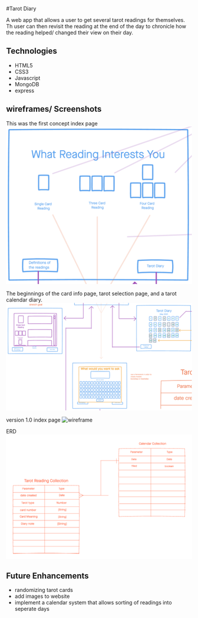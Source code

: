 #Tarot Diary

A web app that allows a user to get several tarot readings for themselves. Th user can then revisit the reading at the end of the day to chronicle how the reading helped/ changed their view on their day.

## Technologies

- HTML5
- CSS3
- Javascript
- MongoDB
- express

## wireframes/ Screenshots

This was the first concept index page
![wireframe](./images/Wireframe1.png)

The beginnings of the card info page, tarot selection page, and a tarot calendar diary.
![wireframe](./images/Wireframe2.png)

version 1.0 index page
![wireframe](./images/Complete1.png)

ERD
![wireframe](./images/ERD.png)

## Future Enhancements

- randomizing tarot cards
- add images to website
- implement a calendar system that allows sorting of readings into seperate days